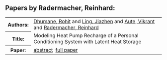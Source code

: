 <h2>Papers by Radermacher, Reinhard:</h2>
<!-- Begin papers -->
<table>
<tr><th>Authors:</th><td>
<a href="../authors/author_050.html">Dhumane, Rohit</a> and 
<a href="../authors/author_152.html">Ling, Jiazhen</a> and 
<a href="../authors/author_009.html">Aute, Vikrant</a> and 
<a href="../authors/author_194.html">Radermacher, Reinhard</a>
</td></tr>
<tr><th>Title:  </th><td>Modeling Heat Pump Recharge of a Personal Conditioning System with Latent Heat Storage</td></tr>
<tr><th>Paper:  </th><td><a href="../abstracts/Modelica2019abstract3A1.pdf">abstract</a>&nbsp;&nbsp;<a href="../papers/Modelica2019paper3A1.pdf">full paper</a></td></tr>
</table>
<br>
<!-- End papers -->